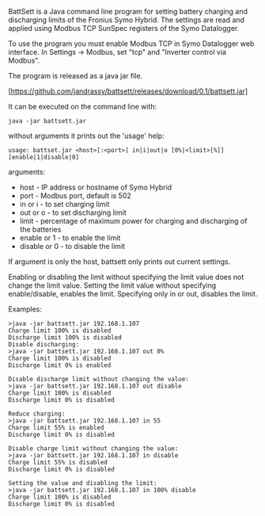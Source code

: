 BattSett is a Java command line program for setting battery charging and discharging limits of the Fronius Symo Hybrid. The settings are read and applied using Modbus TCP SunSpec registers of the Symo Datalogger.

To use the program you must enable Modbus TCP in Symo Datalogger web interface. In Settings -> Modbus, set "tcp" and "Inverter control via Modbus".

The program is released as a java jar file. 

[https://github.com/jandrassy/battsett/releases/download/0.1/battsett.jar]

It can be executed on the command line with:

`java -jar battsett.jar`

without arguments it prints out the 'usage' help:

`usage: battset.jar <host>[:<port>] in|i|out|o [0%|<limit>[%]] [enable|1|disable|0]`

arguments:
* host - IP address or hostname of Symo Hybrid
* port - Modbus port, default is 502
* in or i - to set charging limit
* out or o - to set discharging limit
* limit - percentage of maximum power for charging and discharging of the batteries
* enable or 1 - to enable the limit
* disable or 0 - to disable the limit

If argument is only the host, battsett only prints out current settings.

Enabling or disabling the limit without specifying the limit value does not change the limit value. Setting the limit value without specifying enable/disable, enables the limit. Specifying only in or out, disables the limit.

Examples:
```
>java -jar battsett.jar 192.168.1.107
Charge limit 100% is disabled
Discharge limit 100% is disabled
Disable discharging:
>java -jar battsett.jar 192.168.1.107 out 0%
Charge limit 100% is disabled
Discharge limit 0% is enabled 

Disable discharge limit without changing the value:
>java -jar battsett.jar 192.168.1.107 out disable
Charge limit 100% is disabled
Discharge limit 0% is disabled

Reduce charging:
>java -jar battsett.jar 192.168.1.107 in 55
Charge limit 55% is enabled
Discharge limit 0% is disabled

Disable charge limit without changing the value:
>java -jar battsett.jar 192.168.1.107 in disable
Charge limit 55% is disabled
Discharge limit 0% is disabled

Setting the value and disabling the limit:
>java -jar battsett.jar 192.168.1.107 in 100% disable
Charge limit 100% is disabled
Discharge limit 0% is disabled
```